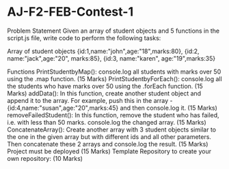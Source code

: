 # AJ-F2-FEB-Contest-1
Problem Statement
Given an array of student objects and 5 functions in the script.js file, write code to perform the following tasks:

Array of student objects
{id:1,name:"john",age:"18",marks:80}, {id:2, name:"jack",age:"20", marks:85}, {id:3, name:"karen", age:"19",marks:35}

Functions
PrintStudentbyMap(): console.log all students with marks over 50 using the .map function. (15 Marks)
PrintStudentbyForEach(): console.log all the students who have marks over 50 using the .forEach function. (15 Marks)
addData(): In this function, create another student object and append it to the array. For example, push this in the array - {id:4,name:"susan",age:"20",marks:45} and then console.log it. (15 Marks)
removeFailedStudent(): In this function, remove the student who has failed, i.e. with less than 50 marks. console.log the changed array. (15 Marks)
ConcatenateArray(): Create another array with 3 student objects similar to the one in the given array but with different ids and all other parameters. Then concatenate these 2 arrays and console.log the result. (15 Marks)
Project must be deployed (15 Marks)
Template Repository to create your own repository: (10 Marks)
